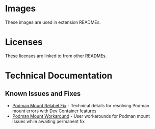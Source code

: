 # Images

These images are used in extension READMEs.

# Licenses

These licenses are linked to from other READMEs.

# Technical Documentation

## Known Issues and Fixes

- [Podman Mount Relabel Fix](podman-mount-relabel-fix.md) - Technical details for resolving Podman mount errors with Dev Container features
- [Podman Mount Workaround](podman-mount-workaround.md) - User workarounds for Podman mount issues while awaiting permanent fix